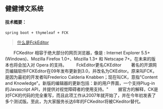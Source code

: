 ##  健健博文系统
   #### 技术概要：
    spring boot + thymeleaf + FCK
   > [什么是FckEditor](http://blog.csdn.net/iamduoluo/article/details/6547742)
   
　　FCKeditor 相容于绝大部分的网页浏览器，像是 : Internet Explorer 5.5+ (Windows)、Mozilla Firefox 1.0+、Mozilla 1.3+ 和 Netscape 7+。在未来的版本也将会加入对 Opera 的支持。
　　FckEditor更名CKEditor
　　著名的开源网页编辑软件FCKEditor在09年发布更新到3.0，并改名为CKEditor。原来叫FCK，是因为最初的开发者叫Frederico Calderia Knabben；现在叫CK，意指"Content and Knowledge"。新版的编辑器的更新包括：新的用户界面，一个支持Plug-in的Javascript API，并提供对视觉障碍者的使用支持。"
　　据官方的解释，CK是对FCK的代码的完全重写，而且此项工作从2007年就开始了，并在今年初发表了多个测试版。至此，为大家服务长达6年的FCKeditor将被CKeditor替代。
